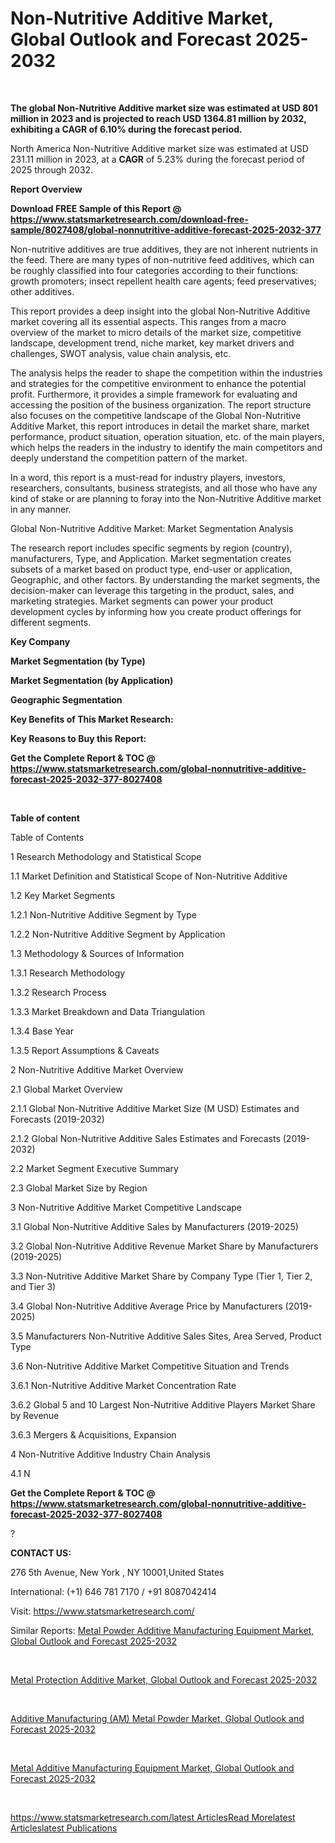 <h1>Non-Nutritive Additive Market, Global Outlook and Forecast 2025-2032</h1><br/><p><strong>The global Non-Nutritive Additive market size was estimated at USD 801 million in 2023 and is projected to reach USD 1364.81 million by 2032, exhibiting a <strong>CAGR</strong> of 6.10% during the forecast period.</strong></p>
 
 
 
 <p>North America Non-Nutritive Additive market size was estimated at USD 231.11 million in 2023, at a <strong>CAGR</strong> of 5.23% during the forecast period of 2025 through 2032.</p>
 
 
 
 <p><strong>Report Overview</strong></p>
 
 
 
 <p><strong>Download FREE Sample of this Report @ <a href="https://www.statsmarketresearch.com/download-free-sample/8027408/global-nonnutritive-additive-forecast-2025-2032-377">https://www.statsmarketresearch.com/download-free-sample/8027408/global-nonnutritive-additive-forecast-2025-2032-377</a></strong></p>
 
 
 
 <p>Non-nutritive additives are true additives, they are not inherent nutrients in the feed. There are many types of non-nutritive feed additives, which can be roughly classified into four categories according to their functions: growth promoters; insect repellent health care agents; feed preservatives; other additives.</p>
 
 
 
 <p>This report provides a deep insight into the global Non-Nutritive Additive market covering all its essential aspects. This ranges from a macro overview of the market to micro details of the market size, competitive landscape, development trend, niche market, key market drivers and challenges, SWOT analysis, value chain analysis, etc.</p>
 
 
 
 <p>The analysis helps the reader to shape the competition within the industries and strategies for the competitive environment to enhance the potential profit. Furthermore, it provides a simple framework for evaluating and accessing the position of the business organization. The report structure also focuses on the competitive landscape of the Global Non-Nutritive Additive Market, this report introduces in detail the market share, market performance, product situation, operation situation, etc. of the main players, which helps the readers in the industry to identify the main competitors and deeply understand the competition pattern of the market.</p>
 
 
 
 <p>In a word, this report is a must-read for industry players, investors, researchers, consultants, business strategists, and all those who have any kind of stake or are planning to foray into the Non-Nutritive Additive market in any manner.</p>
 
 
 
 <p>Global Non-Nutritive Additive Market: Market Segmentation Analysis</p>
 
 
 
 <p>The research report includes specific segments by region (country), manufacturers, Type, and Application. Market segmentation creates subsets of a market based on product type, end-user or application, Geographic, and other factors. By understanding the market segments, the decision-maker can leverage this targeting in the product, sales, and marketing strategies. Market segments can power your product development cycles by informing how you create product offerings for different segments.</p>
 
 
 
 <p><strong>Key Company</strong></p>
 
 
 
 <p><strong>Market Segmentation (by Type)</strong></p>
 
 
 
 <p><strong>Market Segmentation (<strong>by Application</strong>)</strong></p>
 
 
 
 <p><strong>Geographic Segmentation</strong></p>
 
 
 
 <p><strong>Key Benefits of This Market Research:</strong></p>
 
 
 
 <p><strong>Key <strong>Reasons to Buy</strong> this Report:</strong></p>
 
 
 
 <div><b>Get the Complete Report & TOC @ <a href="https://www.statsmarketresearch.com/global-nonnutritive-additive-forecast-2025-2032-377-8027408">https://www.statsmarketresearch.com/global-nonnutritive-additive-forecast-2025-2032-377-8027408</a></b></div>
 
 
 
 <p><br />
 
 <b>Table of content</b></p>
 
 
 
 <p>Table of Contents<br />
 
 1 Research Methodology and Statistical Scope<br />
 
 1.1 Market Definition and Statistical Scope of Non-Nutritive Additive<br />
 
 1.2 Key Market Segments<br />
 
 1.2.1 Non-Nutritive Additive Segment by Type<br />
 
 1.2.2 Non-Nutritive Additive Segment by Application<br />
 
 1.3 Methodology & Sources of Information<br />
 
 1.3.1 Research Methodology<br />
 
 1.3.2 Research Process<br />
 
 1.3.3 Market Breakdown and Data Triangulation<br />
 
 1.3.4 Base Year<br />
 
 1.3.5 Report Assumptions & Caveats<br />
 
 2 Non-Nutritive Additive Market Overview<br />
 
 2.1 Global Market Overview<br />
 
 2.1.1 Global Non-Nutritive Additive Market Size (M USD) Estimates and Forecasts (2019-2032)<br />
 
 2.1.2 Global Non-Nutritive Additive Sales Estimates and Forecasts (2019-2032)<br />
 
 2.2 Market Segment Executive Summary<br />
 
 2.3 Global Market Size by Region<br />
 
 3 Non-Nutritive Additive Market Competitive Landscape<br />
 
 3.1 Global Non-Nutritive Additive Sales by Manufacturers (2019-2025)<br />
 
 3.2 Global Non-Nutritive Additive Revenue Market Share by Manufacturers (2019-2025)<br />
 
 3.3 Non-Nutritive Additive Market Share by Company Type (Tier 1, Tier 2, and Tier 3)<br />
 
 3.4 Global Non-Nutritive Additive Average Price by Manufacturers (2019-2025)<br />
 
 3.5 Manufacturers Non-Nutritive Additive Sales Sites, Area Served, Product Type<br />
 
 3.6 Non-Nutritive Additive Market Competitive Situation and Trends<br />
 
 3.6.1 Non-Nutritive Additive Market Concentration Rate<br />
 
 3.6.2 Global 5 and 10 Largest Non-Nutritive Additive Players Market Share by Revenue<br />
 
 3.6.3 Mergers & Acquisitions, Expansion<br />
 
 4 Non-Nutritive Additive Industry Chain Analysis<br />
 
 4.1 N</p>
 
 
 
 <div><b>Get the Complete Report & TOC @ <a href="https://www.statsmarketresearch.com/global-nonnutritive-additive-forecast-2025-2032-377-8027408">https://www.statsmarketresearch.com/global-nonnutritive-additive-forecast-2025-2032-377-8027408</a></b></div>
 
 
 
 <p>? </p>
 
 
 
 <p><b>CONTACT US:</b><br />
 
 276 5th Avenue, New York , NY 10001,United States<br />
 
 International: (+1) 646 781 7170 / +91 8087042414<br />
 
 Visit: <a href="https://www.statsmarketresearch.com/">https://www.statsmarketresearch.com/</a><br />
 
 Similar Reports: <a href="https://www.statsmarketresearch.com/global-nonnutritive-additive-forecast-2025-2032-377-8027408">Metal Powder Additive Manufacturing Equipment Market, Global Outlook and Forecast 2025-2032 </a><br />
 
 <br />
 
 <a href="https://www.statsmarketresearch.com/global-nonnutritive-additive-forecast-2025-2032-377-8027408">Metal Protection Additive Market, Global Outlook and Forecast 2025-2032 </a><br />
 
 <br />
 
 <a href="https://www.statsmarketresearch.com/global-nonnutritive-additive-forecast-2025-2032-377-8027408">Additive Manufacturing (AM) Metal Powder Market, Global Outlook and Forecast 2025-2032 </a><br />
 
 <br />
 
 <a href="https://www.statsmarketresearch.com/global-nonnutritive-additive-forecast-2025-2032-377-8027408">Metal Additive Manufacturing Equipment Market, Global Outlook and Forecast 2025-2032 </a><br />
 
 <br />
 
 <a href="https://gyeongbokgung.com">https://www.statsmarketresearch.com/</a><a href="https://hallyeomaritime.com">latest Articles</a><a href="https://jingwansa.com">Read More</a><a href="https://nguoiviet.jp/">latest Articles</a><a href="https://www.intelmarketresearch.com/">latest Publications</a></p>